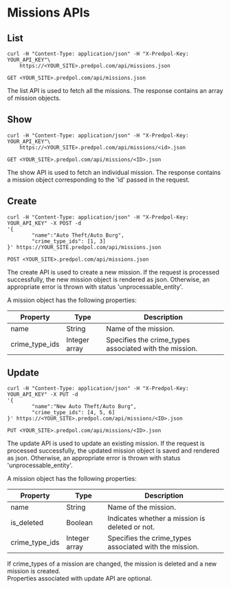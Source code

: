 # Missions APIs

## List

```shell
curl -H "Content-Type: application/json" -H "X-Predpol-Key: YOUR_API_KEY"\
    https://<YOUR_SITE>.predpol.com/api/missions.json
```

`GET <YOUR_SITE>.predpol.com/api/missions.json`

The list API is used to fetch all the missions. The response contains an array of mission objects.

## Show

```shell
curl -H "Content-Type: application/json" -H "X-Predpol-Key: YOUR_API_KEY"\
    https://<YOUR_SITE>.predpol.com/api/missions/<id>.json
```

`GET <YOUR_SITE>.predpol.com/api/missions/<ID>.json`

The show API is used to fetch an individual mission. The response contains a mission object corresponding to the 'id' passed in the request.

## Create

```shell
curl -H "Content-Type: application/json" -H "X-Predpol-Key: YOUR_API_KEY" -X POST -d 
'{
        "name":"Auto Theft/Auto Burg",
        "crime_type_ids": [1, 3]
}' https://YOUR_SITE.predpol.com/api/missions.json
```

`POST <YOUR_SITE>.predpol.com/api/missions.json`

The create API is used to create a new mission. If the request is processed successfully, the new mission object is rendered as json. Otherwise, an appropriate error is thrown with status 'unprocessable_entity'.

A mission object has the following properties:

Property | Type | Description
-------- | ------ | ----------
name | String | Name of the mission.
crime_type_ids | Integer array | Specifies the crime_types associated with the mission.

## Update

```shell
curl -H "Content-Type: application/json" -H "X-Predpol-Key: YOUR_API_KEY" -X PUT -d 
'{
        "name":"New Auto Theft/Auto Burg",
        "crime_type_ids": [4, 5, 6]
}' https://<YOUR_SITE>.predpol.com/api/missions/<ID>.json
```

`PUT <YOUR_SITE>.predpol.com/api/missions/<ID>.json`

The update API is used to update an existing mission. If the request is processed successfully, the updated mission object is saved and rendered as json. Otherwise, an appropriate error is thrown with status 'unprocessable_entity'. 

A mission object has the following properties:

Property | Type | Description
-------- | ------- | ----------
name | String | Name of the mission.
is_deleted | Boolean | Indicates whether a mission is deleted or not.
crime_type_ids | Integer array | Specifies the crime_types associated with the mission.

<aside class="warning">
If crime_types of a mission are changed, the mission is deleted and a new mission is created.
</aside>

<aside class="notice">
Properties associated with update API are optional. 
</aside>


